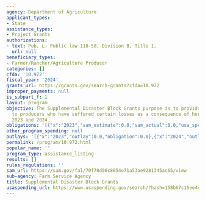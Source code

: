 ```yaml
---
agency: Department of Agriculture
applicant_types:
- State
assistance_types:
- Project Grants
authorizations:
- text: Pub. L. Public law 118-58, Division B, Title 1.
  url: null
beneficiary_types:
- Farmer/Rancher/Agriculture Producer
categories: []
cfda: '10.972'
fiscal_year: '2024'
grants_url: https://grants.gov/search-grants?cfda=10.972
improper_payments: null
is_subpart_f: 1
layout: program
objective: The Supplemental Disaster Block Grants purpose is to provide compensation
  to producers who have suffered certain losses as a consequence of hurricanes in
  2023 and 2024.
obligations: '[{"x":"2023","sam_estimate":0.0,"sam_actual":0.0,"usa_spending_actual":0.0},{"x":"2024","sam_estimate":0.0,"sam_actual":0.0,"usa_spending_actual":0.0},{"x":"2025","sam_estimate":0.0,"sam_actual":2500000000.0,"usa_spending_actual":0.0}]'
other_program_spending: null
outlays: '[{"x":"2023","outlay":0.0,"obligation":0.0},{"x":"2024","outlay":0.0,"obligation":0.0},{"x":"2025","outlay":0.0,"obligation":0.0}]'
permalink: /program/10.972.html
popular_name: ''
program_type: assistance_listing
results: []
rules_regulations: ''
sam_url: https://sam.gov/fal/70f70d06c8054e71a53ae9281345ac65/view
sub-agency: Farm Service Agency
title: Supplemental Disaster Block Grants
usaspending_url: https://www.usaspending.gov/search/?hash=158b67c15ee4e8a96aa16a50abff6c10
---
```

